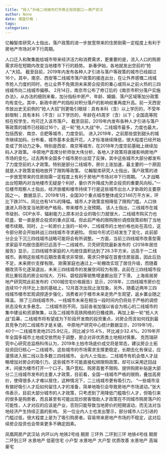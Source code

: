 ```yaml
---
title: “抢人”升级二线城市打开房企投资窗口——房产武汉
author: None
date: 楼盘价格 : 
tags: 
categories: 
---
```

亿翰智库研究人士指出，落户政策的进一步放宽带来的住房刚需一定程度上有利于房地产市场对冲下行周期。
<!-- more -->
人口迁入和聚集能给城市带来经济活力和消费需求，更重要的是，流入人口的购房需求将在短期内改变当地楼市下行的趋势。
新春伊始，各地就发出空前的“抢人”大招。 截至目前，2019年内发布各种人才引进与落户等政策的城市已经超过16个。其中，南京、西安等二线城市落户政策的接连出台，在让外界感慨二线城市抢人力度的同时，也让业界不免猜测未来房企投资的重心或将从之前火热的三四线城市向二线城市偏移。
2月14日，南京市公布了修订后的《南京市积分落户实施办法》，从办法的细则来看，加分指标中房产、年龄、婚姻、落户区域等加分政策均有变化。其中，新政中房产的指标对积分落户的影响权重再度升高。前一天西安市放出史无前例的“抢人大招”则更吸引眼球：具有本科（含）以上学历的，不受年龄限制；具有本科（不含）以下学历的，年龄在45周岁（含）以下；全国高等院校在校学生，均可迁入该市落户。
截至目前，2019年内发布各种人才引进与落户等政策的城市已经超过16个。这一轮“抢人大战”中，二线城市最多，力度也最大，包括西安、南京、合肥等城市，力度空前。
进入2019年，之前那些尝到甜头的城市继续加码，分布看，城市基本全面开花，人才标准继续降低，很大程度已经开始变成了劳动力之争。特别是西安、南京等城市，在2018年力度空前基础上继续加码人才政策。
中原地产首席分析师张大伟分析，各地人才政策将直接影响房地产市场的变化。过去两年全国多个城市房价出现了反弹，其中这些城市大部分都发布了力度空前的人才政策。特别是部分二线城市，房价上涨加速，最主要的一个原因就是人才政策变相地放开了限购等政策。
亿翰智库研究人士指出，落户政策的进一步放宽带来的住房刚需一定程度上有利于房地产市场对冲下行周期。
“人才战略出台短期内对当地楼市无疑是个利好，量价齐升降成为房企投资的重要风向标。”一位楼市观察人士指出，经济放缓和楼市持续下行是这些城市出台人才新政的主要原因之一。
数据显示，2019年1月，全国30个重点城市整体成交2146万平方米，环比下跌31%，同比也有14%的降幅。城市人才政策变相降低了限购门槛，人口快速进入将改变当地房地产格局，带来楼市上涨预期。
该人士指出，二线城市在城市级别、GDP水平、辐射能力上原本对企业的吸引力就很大，二线城市购买力也旺盛，曾一直是房企投资的重点区域。但此前严格的限购限价调控政策抑制了当地楼市续期。同时，上一轮房价上涨的一轮中，二线城市的土地价格也处在高位，这令部分房企开始转战三四线城市寻求避险。
但如今形式已经发生了变化，此前部分企业下沉三四线城市战略可能将会有所调整。一方面，当前三四线城市改善型需求家庭平均居住面积已远高于一二线城市。贝壳研究院最新发布的《2018年居住报告》显示，三四线城市家庭的人均居住面积达到了28.3平方米，远高于一二线城市。表明这些城市后期改善需求非常弱，需求只停留在首套住房层面，因此后劲不足，未来房价支撑有限。
刚需家庭也通过上一轮棚改实现了居住升级，而随着棚改货币化逐渐退出，未来三四线城市的发展空间较为有限，此前在三四线城市投资比重较高的房企如恒大、万科、碧桂园等销售增速都出现了下滑。
上海易居房地产研究院此前发布的《100城住宅价格报告》显示，2018年，三四线城市房价在连续10个月环比上涨的基础上，12月首次出现止涨现象。另外，随着近两年三四线城市楼市宏观调控逐步强化，消费者对于楼市未来走势产生观望，返乡置业随之降温。
除了三四线城市外，一线城市未来在相当一段时间内仍将处于严格的调控状态没有太多悬念。
二线城市则不同，当前各省加强以省会为核心的二线城市的集中建设和资源聚集，以及二线城市高铁网络的日臻成熟，再加上新一轮“抢人大战”启幕，二线城市将有望成为下阶段开发商的投资重点，对房企而言如何找到最具竞争力的二线城市才是关键。
中原地产研究中心统计数据显示，2019年1月，40个一二线城市卖地2525.9亿元，同比减少15.4%，环比减少32.4%。2019年开年全国多城市土地成交依然处于调整，房企对非优质类土地相对慎重。
克而瑞研究中心研究总监杨科伟认为，2019年土拍市场底价成交将是常态，建议房企土拓投资回归核心一二线城市。这些城市的市场需求支撑更稳定，长期去化有保证，应谨慎进入弱二线以及多数三四线城市。
业内人士指出，二线城市有机会借人才战略增加对房企的吸引力。这些城市不可能直接松绑限购政策，却可以采用迂回战术，间接为楼市打开一个口子。落户宽松、购房首套不限购、提供购房补贴是大部分二三线城市发布的主要人才政策，目前看，全国一线城市严格的限购，叠加高房价，使得很多人才难以居住，这种情况下，二三线城市更有吸引力。
“一些城市没有做好吸引人才后如何留住人才的准备，简单地吸引会导致房地产市场波动。”张大伟表示，目前大部分城市的人才政策，只考虑到了用降低门槛吸引人才，但吸引来的很多是购房者，而且甚至有可能出现炒房客借助人才政策在不同城市购房落户的可能性，人才对应的应该是产业，否则只能导致当地房价的短期波动，而无法对当地经济产生持续正面的影响。
另一位业内人士也发出警示，部分城市人口引进的门槛过低，很大程度上是为了吸引购房者。容易带来房地产市场的不稳定，这对后续房企投资也会带来更多不确定因素。
                        
                        
                        
                        
                                        
                    
                    
                
                    
                    
                    
                
                    
                
凤凰网房产武汉站
内环以内 地铁2号线
期房 三环外
二环到三环 地铁4号线
期房 二环到三环
水景地产 低密住宅
小户型 水景地产
大户型 优质改善
水景地产 高端豪宅
	                        
	                    
	                        
	                    

